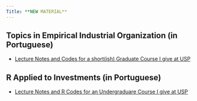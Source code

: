 ```yaml
---
Title: **NEW MATERIAL**
---
```



## Topics in Empirical Industrial Organization (in Portuguese)

- [Lecture Notes and Codes for a short(ish) Graduate Course I give at USP](https://github.com/claudiolucinda/Topics_EIO)

## R Applied to Investments (in Portuguese)

- [Lecture Notes and R Codes for an Undergraduare Course I give at USP](https://github.com/claudiolucinda/FinEconBras)
